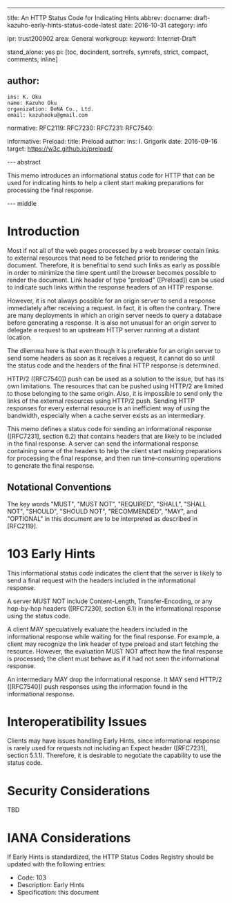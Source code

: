 ---
title: An HTTP Status Code for Indicating Hints
abbrev:
docname: draft-kazuho-early-hints-status-code-latest
date: 2016-10-31
category: info

ipr: trust200902
area: General
workgroup:
keyword: Internet-Draft

stand_alone: yes
pi: [toc, docindent, sortrefs, symrefs, strict, compact, comments, inline]

author:
 -
    ins: K. Oku
    name: Kazuho Oku
    organization: DeNA Co., Ltd.
    email: kazuhooku@gmail.com

normative:
  RFC2119:
  RFC7230:
  RFC7231:
  RFC7540:

informative:
  Preload:
    title: Preload
    author:
      ins: I. Grigorik
    date: 2016-09-16
    target: https://w3c.github.io/preload/

--- abstract

This memo introduces an informational status code for HTTP that can be used for indicating hints to help a client start making preparations for processing the final response.

--- middle

# Introduction

Most if not all of the web pages processed by a web browser contain links to external resources that need to be fetched prior to rendering the document.
Therefore, it is benefitial to send such links as early as possible in order to minimize the time spent until the browser becomes possible to render the document.
Link header of type "preload" ([Preload]) can be used to indicate such links within the response headers of an HTTP response.

However, it is not always possible for an origin server to send a response immediately after receiving a request.
In fact, it is often the contrary.
There are many deployments in which an origin server needs to query a database before generating a response.
It is also not unusual for an origin server to delegate a request to an upstream HTTP server running at a distant location.

The dilemma here is that even though it is preferable for an origin server to send some headers as soon as it receives a request, it cannot do so until the status code and the headers of the final HTTP response is determined.

HTTP/2 ([RFC7540]) push can be used as a solution to the issue, but has its own limitations.
The resources that can be pushed using HTTP/2 are limited to those belonging to the same origin.
Also, it is impossible to send only the links of the external resources using HTTP/2 push.
Sending HTTP responses for every external resource is an inefficient way of using the bandwidth, especially when a cache server exists as an intermediary.

This memo defines a status code for sending an informational response ([RFC7231], section 6.2) that contains headers that are likely to be included in the final response.
A server can send the informational response containing some of the headers to help the client start making preparations for processing the final response, and then run time-consuming operations to generate the final response.

## Notational Conventions

The key words "MUST", "MUST NOT", "REQUIRED", "SHALL", "SHALL NOT", "SHOULD",
"SHOULD NOT", "RECOMMENDED", "MAY", and "OPTIONAL" in this document are to be
interpreted as described in [RFC2119].

# 103 Early Hints

This informational status code indicates the client that the server is likely to send a final request with the headers included in the informational response.

A server MUST NOT include Content-Length, Transfer-Encoding, or any hop-by-hop headers ([RFC7230], section 6.1) in the informational response using the status code.

A client MAY speculatively evaluate the headers included in the informational response while waiting for the final response.
For example, a client may recognize the link header of type preload and start fetching the resource.
However, the evaluation MUST NOT affect how the final response is processed; the client must behave as if it had not seen the informational response.

An intermediary MAY drop the informational response.
It MAY send HTTP/2 ([RFC7540]) push responses using the information found in the informational response.

# Interoperatibility Issues

Clients may have issues handling Early Hints, since informational response is rarely used for requests not including an Expect header ([RFC7231], section 5.1.1).
Therefore, it is desirable to negotiate the capability to use the status code.

# Security Considerations

TBD

# IANA Considerations

If Early Hints is standardized, the HTTP Status Codes Registry should be updated with the following entries:

* Code: 103
* Description: Early Hints
* Specification: this document
